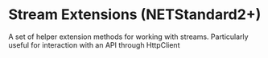 # Stream Extensions (NETStandard2+)
A set of helper extension methods for working with streams.  Particularly useful for interaction with an API through HttpClient
